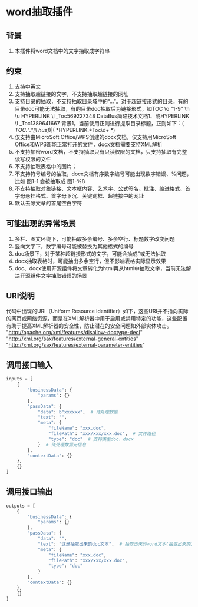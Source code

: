 # word抽取插件

## 背景

1. 本插件将word文档中的文字抽取成字符串

## 约束

1. 支持中英文
2. 支持抽取超链接的文字，不支持抽取超链接的网址
3. 支持目录的抽取，不支持抽取目录域中的“...”。对于超链接形式的目录，有的目录doc可能无法抽取，有的目录doc抽取后为链接形式，如TOC
   \o "1-9" \h \u HYPERLINK \l _Toc569227348 DataBus简略技术文档1、或HYPERLINK \l _Toc1389641667
   背景1。当前使用正则进行提取目录标题，正则如下：( *TOC.*".*"[\\ huz]*)|( *HYPERLINK.*Toc\d+ *)
4. 仅支持由MicroSoft Office/WPS创建的docx文档，仅支持用MicroSoft Office和WPS都能正常打开的文件，docx文档需要支持XML解析
5. 不支持加密word文档，不支持抽取只有只读权限的文档，只支持抽取有完整读写权限的文件
6. 不支持抽取表格中的图片；
7. 不支持符号编号的抽取，docx文档有序数字编号可能出现数字错误、%问题，比如 图1-1 会被抽取成 图1-%8
8. 不支持抽取对象链接、文本框内容、艺术字、公式签名、批注、缩进格式、首字母悬挂格式、首字母下沉、关键词框、超链接中的网址
9. 默认去除文章的首尾空白字符

## 可能出现的异常场景

1. 多栏、图文环绕下，可能抽取多余编号、多余空行、标题数字改变问题
2. 竖向文字下，数字编号可能被替换为其他格式的编号
3. doc场景下，对于某种超链接形式的文字，可能会抽成"或无法抽取
4. docx抽取表格时，可能抽出多余空行，但不影响表格实际显示效果
5. doc、docx使用开源组件将文章转化为html再从html中抽取文字，当前无法解决开源组件文字抽取错误的场景

## URI说明

代码中出现的URI（Uniform Resource
Identifier）如下，这些URI并不指向实际的网页或网络资源，而是在XML解析器中用于启用或禁用特定的功能，这些配置有助于提高XML解析器的安全性，防止潜在的安全问题如外部实体攻击。
"http://apache.org/xml/features/disallow-doctype-decl"
"http://xml.org/sax/features/external-general-entities"
"http://xml.org/sax/features/external-parameter-entities"

## 调用接口输入

``` python
inputs = [
    {
        "businessData": {
            "params": {}
        },
        "passData": {
            "data": b"xxxxxx",  # 待处理数据  
            "text": "",
            "meta": {
                "fileName": "xxx.doc",
                "filePath": "xxx/xxx/xxx.doc",  # 文件路径
                "type": "doc"  # 支持类型doc、docx
            }  # 待处理数据元信息 
        },
        "contextData": {}
    },
    {}
]
```

## 调用接口输出

``` python
outputs = [
    {
        "businessData": {
            "params": {}
        },
        "passData": {
            "data": "",
            "text": "这是抽取出来的doc文本",  # 抽取出来的word文本(抽取出来的文本除表格外，不带html标签)
            "meta": {
                "fileName": "xxx.doc",
                "filePath": "xxx/xxx/xxx.doc",
                "type": "doc"
            }
        },
        "contextData": {}
    },
    {}
]
```
